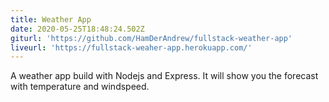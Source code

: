 ```yaml
---
title: Weather App
date: 2020-05-25T18:48:24.502Z
giturl: 'https://github.com/HamDerAndrew/fullstack-weather-app'
liveurl: 'https://fullstack-weaher-app.herokuapp.com/'
---
```

A weather app build with Nodejs and Express. It will show you the forecast with temperature and windspeed.